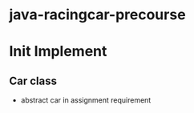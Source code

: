# java-racingcar-precourse

# Init Implement

## Car class

- abstract car in assignment requirement
